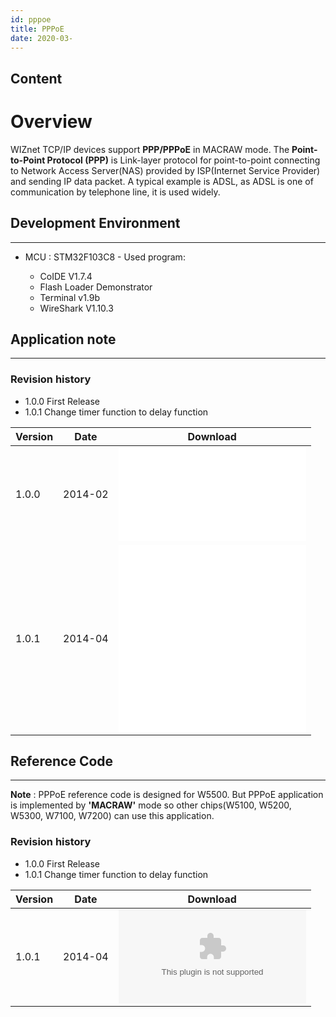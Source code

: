 ```yaml
---
id: pppoe
title: PPPoE
date: 2020-03-
---
```



## Content

# Overview

WIZnet TCP/IP devices support **PPP/PPPoE** in MACRAW mode.
The **Point-to-Point Protocol (PPP)** is Link-layer protocol for
point-to-point connecting to Network Access Server(NAS) provided by
ISP(Internet Service Provider) and sending IP data packet. A typical
example is ADSL, as ADSL is one of communication by telephone line, it
is used widely.

## Development Environment

-----

- MCU : STM32F103C8 - Used program:


  - CoIDE V1.7.4
  - Flash Loader Demonstrator
  - Terminal v1.9b
  - WireShark V1.10.3




## Application note

-----

### Revision history

- 1.0.0 First Release  
- 1.0.1 Change timer function to delay function

<table>
<thead>
<tr class="header">
<th>Version</th>
<th>Date</th>
<th>Download</th>
</tr>
</thead>
<tbody>
<tr class="odd">
<td>1.0.0</td>
<td>2014-02</td>
<td><embed src="/products/w5500/application/an_macrawpppoe_v100k.pdf" /></td>
</tr>
<tr class="even">
<td>1.0.1</td>
<td>2014-04</td>
<td><embed src="/products/w5500/application/an_macrawpppoe_v101k.pdf" /><br />
<embed src="/products/w5500/application/an_macrawpppoe_v101e.pdf" /></td>
</tr>
</tbody>
</table>

## Reference Code

-----

**Note** : PPPoE reference code is designed for W5500. But PPPoE
application is implemented by **'MACRAW'** mode so other chips(W5100,
W5200, W5300, W7100, W7200) can use this application.

### Revision history

- 1.0.0 First Release  
- 1.0.1 Change timer function to delay function

| Version | Date    | Download                                                                       |
| ------- | ------- | ------------------------------------------------------------------------------ |
| 1.0.1   | 2014-04 | ![](/products/w5500/application/w5500_example_pppoe_stm32f103x_coide_v101.zip) |
